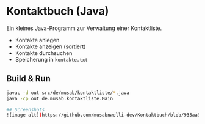 # Kontaktbuch (Java)

Ein kleines Java-Programm zur Verwaltung einer Kontaktliste.  
- Kontakte anlegen  
- Kontakte anzeigen (sortiert)  
- Kontakte durchsuchen  
- Speicherung in `kontakte.txt`

## Build & Run
```bash
javac -d out src/de/musab/kontaktliste/*.java
java -cp out de.musab.kontaktliste.Main

## Screenshots
![image alt](https://github.com/musabnwelli-dev/Kontaktbuch/blob/935aa9b2731292622510afb6e4534d95160d559f/Bildschirmfoto%202025-10-04%20um%2013.00.57.png)
